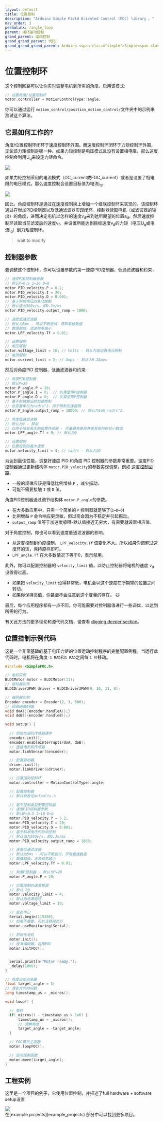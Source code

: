 ```yaml
---
layout: default
title: 位置控制
description: "Arduino Simple Field Oriented Control (FOC) library 。"
nav_order: 3
permalink: /angle_loop
parent: 闭环运动控制
grand_parent: 运动控制
grand_grand_parent: 代码
grand_grand_grand_parent: Arduino <span class="simple">Simple<span class="foc">FOC</span>library</span>
---
```


# 位置控制环
这个控制回路可以让你实时调整电机到所需的角度。启用该模式:
```cpp
// 设置角度/位置控制环
motor.controller = MotionControlType::angle;
```
你可以通过运行 `motion_control/position_motion_control/`文件夹中的示例来测试这个算法。

## 它是如何工作的?

角度/位置控制环闭环于速度控制环外围。而速度控制环闭环于力矩控制环外围，无论该力矩控制是哪一种。如果力矩控制是电压模式且没有设置相电阻，那么速度控制会利用U<sub>q</sub>来设定力矩命令。

<img src="extras/Images/angle_loop_v.png">

如果力矩控制采用的电流模式（DC_current或FOC_current）或者是设置了相电阻的电压模式，那么速度控制会设置目标值为电流i<sub>q</sub>。

<img src="extras/Images/angle_loop_i.png">

因此，角度控制环是通过在速度控制换上增加一个级联控制环来实现的。该控制环通过在增加PID控制器以及低通滤波器实现闭环。控制器读取电机（或滤波器的输出）的角度，进而决定电机以怎样的速度v<sub>d</sub>来到达所期望的位置a<sub>d</sub>。然后速度控制环读取当前滤波后的速度v<sub>f</sub>，并设置所能达到目标速度v<sub>d</sub>的力矩（电压U<sub>q</sub>或电流i<sub>q</sub>）到力矩控制环。

> wait to modify



## 控制器参数
要调整这个控制环，你可以设置参数的第一速度PID控制器，低通滤波器和约束，
``` cpp
// 速度PID控制器参数
// 默认P=0.5 I=10 D=0
motor.PID_velocity.P = 0.2;
motor.PID_velocity.I = 20;
motor.PID_velocity.D = 0.001;
// 基于斜坡电压的急动控制
// 默认值为300v/s，即0.3v/ms
motor.PID_velocity.output_ramp = 1000;

// 速度低通滤波器
// 默认为5ms - 可以不断尝试，获取最佳数值
// 数值越低，滤波频率越小
motor.LPF_velocity.Tf = 0.01;

// 设置限制
// 电压限制
motor.voltage_limit = 10; // Volts - 默认为驱动器电压限制
// 电流限制
motor.current_limit = 2; // Amps - 默认为0.2Amps
```
然后对角度PID 控制器、低通滤波器和约束:

```cpp
// 角度PID控制器
// 默认P=20
motor.P_angle.P = 20; 
motor.P_angle.I = 0;  // 仅需使用P控制器
motor.P_angle.D = 0;  // 仅需使用P控制器
// 基于斜坡输出的加速控制
// 此变量单位为rad/s^2，用于限制加速极限
motor.P_angle.output_ramp = 10000; // 默认为1e6 rad/s^2

// 角度低通滤波器
// 默认为0 - 禁用
// 仅用于噪音极大的位置传感器 - 尽量避免使用并使其保持在较小数值
motor.LPF_angle.Tf = 0; // 默认为0

// 设置限制
// 位置控制的最大速度
motor.velocity_limit = 4; // rad/s - 默认为20
```
为达到最佳性能，调整好速度 PID 和角度 PID 控制器的参数非常重要。速度PID控制器通过更新结构体 `motor.PID_velocity`的参数实现调整，例如 [速度控制回路](velocity_loop)。 

- 一般的规律应该是降低比例增益 `P` ，减少振动。
- 可能不需要接触 `I` 或 `D` 值。
  

 角度PID控制器通过调节结构体 `motor.P_angle`的参数。
- 在大多数应用中，只需一个简单的 `P` 控制器就足够了(`I=D=0`)
- 比例增益 `P` 会令响应更灵敏，但过高会因为不稳定并引起振动。
- `output_ramp` 值等于加速度极限-默认值接近无穷大，有需要就设置相应值。

对于角度控制，你也可以看到速度低通滤波器的影响。
- 从速度控制到角度控制， `LPF_velocity.Tf` 值变化不大。所以如果你调整过速度环的话，保持原样即可。
- `LPF_angle.Tf` 在大多数情况下等于0，表示禁用。

此外，你可以配置控制器的 `velocity_limit` 值，以防止控制器将电机的速度 <i>v<sub>d</sub></i> 设置得过高。

- 如果把 `velocity_limit` 设得非常低，电机会以这个速度在所期望的位置之间转动。
- 如果你保持高值，你甚至不会注意到这个变量的存在。 😃 

最后，每个应用程序都有一点不同，你可能需要对控制器值进行一些调优，以达到所需的行为。

有关此方法的更多理论和源代码文档，请查看 [digging deeper section](digging_deeper)。

## 位置控制示例代码

这是一个非常基础的基于电压力矩的位置运动控制程序的完整配置例程。当运行此代码时，电机将在角度`-1 RAD`和`1 RAD`之间每 `1 秒`移动。

```cpp
#include <SimpleFOC.h>

// 电机实例
BLDCMotor motor = BLDCMotor(11);
// 驱动器实例
BLDCDriver3PWM driver = BLDCDriver3PWM(9, 10, 11, 8);

// 编码器实例
Encoder encoder = Encoder(2, 3, 500);
// 回调通道A和B
void doA(){encoder.handleA();}
void doB(){encoder.handleB();}

void setup() {
  
  // 初始化编码传感器硬件
  encoder.init();
  encoder.enableInterrupts(doA, doB); 
  // 连接电机和传感器
  motor.linkSensor(&encoder);

  // 配置驱动器
  driver.init();
  motor.linkDriver(&driver);

  // 设置运动控制环
  motor.controller = MotionControlType::angle;

  // 配置控制器
  // 默认参数见defaults.h

  // 基于控制类型配置控制器
  // 速度PID控制器参数
  // 默认P=0.5 I=10 D=0
  motor.PID_velocity.P = 0.2;
  motor.PID_velocity.I = 20;
  motor.PID_velocity.D = 0.001;
  // 基于斜坡电压的急动控制
  // 默认值为300v/s，即0.3v/ms
  motor.PID_velocity.output_ramp = 1000;

  // 速度低通滤波器
  // 默认为5ms - 可以不断尝试，获取最佳数值
  // 数值越低，滤波频率越小
  motor.LPF_velocity.Tf = 0.01;

  // 角度P控制器 - 默认为P=20
  motor.P_angle.P = 20;

  // 位置控制的速度极限
  // 默认 20
  motor.velocity_limit = 4;
  // 默认为电源电压
  motor.voltage_limit = 10;

  // 监视串口
  Serial.begin(115200);
  // 如果不需要，可以注释掉此行
  motor.useMonitoring(Serial);
  
  // 初始化电机
  motor.init();
  // 校准编码器，启用FOC
  motor.initFOC();


  Serial.println("Motor ready.");
  _delay(1000);
}

// 角度设定点变量
float target_angle = 1;
// 改变方向时间戳
long timestamp_us = _micros();

void loop() {

  // 每秒
  if(_micros() - timestamp_us > 1e6) {
      timestamp_us = _micros();
      // 调换角度
      target_angle = -target_angle;   
  }

  // FOC算法主函数
  motor.loopFOC();

  // 运动控制函数
  motor.move(target_angle);
}
```


## 工程实例
这里是一个项目的例子，它使用位置控制，并描述了full hardware + software setup设置

<div class="image_icon width30">
    <a href="position_control_example">
        <img src="extras/Images/position_control_example.jpg">
        <i class="fa fa-external-link-square fa-2x"></i>
    </a>
</div>
在[example projects](example_projects) 部分中可以找到更多项目。